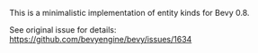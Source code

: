 This is a minimalistic implementation of entity kinds for Bevy 0.8.

See original issue for details: https://github.com/bevyengine/bevy/issues/1634